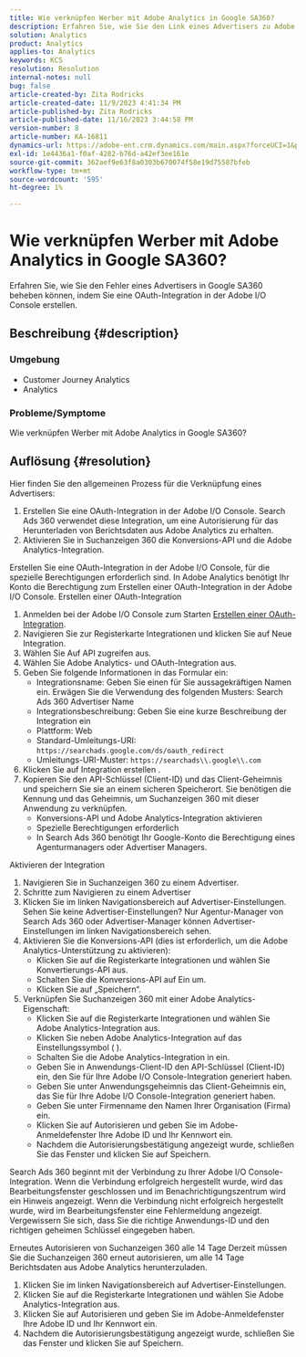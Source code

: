 ```yaml
---
title: Wie verknüpfen Werber mit Adobe Analytics in Google SA360?
description: Erfahren Sie, wie Sie den Link eines Advertisers zu Adobe Analytics beheben können.
solution: Analytics
product: Analytics
applies-to: Analytics
keywords: KCS
resolution: Resolution
internal-notes: null
bug: false
article-created-by: Zita Rodricks
article-created-date: 11/9/2023 4:41:34 PM
article-published-by: Zita Rodricks
article-published-date: 11/16/2023 3:44:58 PM
version-number: 8
article-number: KA-16811
dynamics-url: https://adobe-ent.crm.dynamics.com/main.aspx?forceUCI=1&pagetype=entityrecord&etn=knowledgearticle&id=4b21d7d5-1e7f-ee11-8179-6045bd006b3d
exl-id: 1e4436a1-f0af-4282-b76d-a42ef3ee161e
source-git-commit: 362aef9e63f8a0303b670074f58e19d75587bfeb
workflow-type: tm+mt
source-wordcount: '595'
ht-degree: 1%

---
```


# Wie verknüpfen Werber mit Adobe Analytics in Google SA360?


Erfahren Sie, wie Sie den Fehler eines Advertisers in Google SA360 beheben können, indem Sie eine OAuth-Integration in der Adobe I/O Console erstellen.

## Beschreibung {#description}


### <b>Umgebung</b>

- Customer Journey Analytics
- Analytics




### <b>Probleme/Symptome</b>

Wie verknüpfen Werber mit Adobe Analytics in Google SA360?


## Auflösung {#resolution}


Hier finden Sie den allgemeinen Prozess für die Verknüpfung eines Advertisers:

1. Erstellen Sie eine OAuth-Integration in der Adobe I/O Console. Search Ads 360 verwendet diese Integration, um eine Autorisierung für das Herunterladen von Berichtsdaten aus Adobe Analytics zu erhalten.
2. Aktivieren Sie in Suchanzeigen 360 die Konversions-API und die Adobe Analytics-Integration.


Erstellen Sie eine OAuth-Integration in der Adobe I/O Console, für die spezielle Berechtigungen erforderlich sind. In Adobe Analytics benötigt Ihr Konto die Berechtigung zum Erstellen einer OAuth-Integration in der Adobe I/O Console. Erstellen einer OAuth-Integration

1. Anmelden bei der Adobe I/O Console zum Starten [Erstellen einer OAuth-Integration](https://developer.adobe.com/developer-console/docs/guides/#!AdobeDocs/adobeio-auth/master/AuthenticationOverview/OAuthIntegration.md).
2. Navigieren Sie zur Registerkarte Integrationen und klicken Sie auf Neue Integration.
3. Wählen Sie Auf API zugreifen aus.
4. Wählen Sie Adobe Analytics- und OAuth-Integration aus.
5. Geben Sie folgende Informationen in das Formular ein:
   - Integrationsname: Geben Sie einen für Sie aussagekräftigen Namen ein. Erwägen Sie die Verwendung des folgenden Musters: Search Ads 360 Advertiser Name
   - Integrationsbeschreibung: Geben Sie eine kurze Beschreibung der Integration ein
   - Plattform: Web
   - Standard-Umleitungs-URI: `https://searchads.google.com/ds/oauth_redirect`
   - Umleitungs-URI-Muster: `https://searchads\\.google\\.com`
6. Klicken Sie auf Integration erstellen .
7. Kopieren Sie den API-Schlüssel (Client-ID) und das Client-Geheimnis und speichern Sie sie an einem sicheren Speicherort. Sie benötigen die Kennung und das Geheimnis, um Suchanzeigen 360 mit dieser Anwendung zu verknüpfen.
   - Konversions-API und Adobe Analytics-Integration aktivieren
   - Spezielle Berechtigungen erforderlich
   - In Search Ads 360 benötigt Ihr Google-Konto die Berechtigung eines Agenturmanagers oder Advertiser Managers.


Aktivieren der Integration

1. Navigieren Sie in Suchanzeigen 360 zu einem Advertiser.
2. Schritte zum Navigieren zu einem Advertiser
3. Klicken Sie im linken Navigationsbereich auf Advertiser-Einstellungen.    Sehen Sie keine Advertiser-Einstellungen? Nur Agentur-Manager von Search Ads 360 oder Advertiser-Manager können Advertiser-Einstellungen im linken Navigationsbereich sehen.
4. Aktivieren Sie die Konversions-API (dies ist erforderlich, um die Adobe Analytics-Unterstützung zu aktivieren):
   - Klicken Sie auf die Registerkarte Integrationen und wählen Sie Konvertierungs-API aus.
   - Schalten Sie die Konversions-API auf Ein um.
   - Klicken Sie auf „Speichern“.
5. Verknüpfen Sie Suchanzeigen 360 mit einer Adobe Analytics-Eigenschaft:
   - Klicken Sie auf die Registerkarte Integrationen und wählen Sie Adobe Analytics-Integration aus.
   - Klicken Sie neben Adobe Analytics-Integration auf das Einstellungssymbol ( ).
   - Schalten Sie die Adobe Analytics-Integration in ein.
   - Geben Sie in Anwendungs-Client-ID den API-Schlüssel (Client-ID) ein, den Sie für Ihre Adobe I/O Console-Integration generiert haben.
   - Geben Sie unter Anwendungsgeheimnis das Client-Geheimnis ein, das Sie für Ihre Adobe I/O Console-Integration generiert haben.
   - Geben Sie unter Firmenname den Namen Ihrer Organisation (Firma) ein.
   - Klicken Sie auf Autorisieren und geben Sie im Adobe-Anmeldefenster Ihre Adobe ID und Ihr Kennwort ein.
   - Nachdem die Autorisierungsbestätigung angezeigt wurde, schließen Sie das Fenster und klicken Sie auf Speichern.


Search Ads 360 beginnt mit der Verbindung zu Ihrer Adobe I/O Console-Integration. Wenn die Verbindung erfolgreich hergestellt wurde, wird das Bearbeitungsfenster geschlossen und im Benachrichtigungszentrum wird ein Hinweis angezeigt. Wenn die Verbindung nicht erfolgreich hergestellt wurde, wird im Bearbeitungsfenster eine Fehlermeldung angezeigt. Vergewissern Sie sich, dass Sie die richtige Anwendungs-ID und den richtigen geheimen Schlüssel eingegeben haben.

Erneutes Autorisieren von Suchanzeigen 360 alle 14 Tage Derzeit müssen Sie die Suchanzeigen 360 erneut autorisieren, um alle 14 Tage Berichtsdaten aus Adobe Analytics herunterzuladen.

1. Klicken Sie im linken Navigationsbereich auf Advertiser-Einstellungen.
2. Klicken Sie auf die Registerkarte Integrationen und wählen Sie Adobe Analytics-Integration aus.
3. Klicken Sie auf Autorisieren und geben Sie im Adobe-Anmeldefenster Ihre Adobe ID und Ihr Kennwort ein.
4. Nachdem die Autorisierungsbestätigung angezeigt wurde, schließen Sie das Fenster und klicken Sie auf Speichern.
